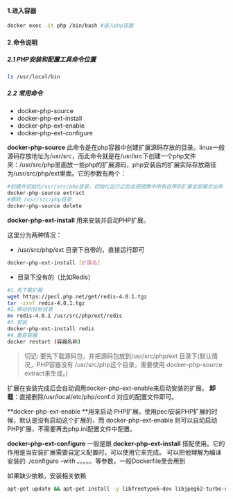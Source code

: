 #### 1.进入容器
```bash
docker exec -it php /bin/bash #进入php容器
```

#### 2.命令说明
##### 2.1 PHP安装和配置工具命令位置

```bash
ls /usr/local/bin
```
##### 2.2 常用命令
- docker-php-source
- docker-php-ext-install
- docker-php-ext-enable
- docker-php-ext-configure

**docker-php-source** 此命令是在php容器中创建扩展源码存放的目录。linux一般源码存放地址为/usr/src，而此命令就是在/usr/src下创建一个php文件夹：/usr/src/php里面放一些php的扩展源码，php安装后的扩展实际存放路径为/usr/src/php/ext里面。它的参数有两个：

```bash
#创建并初始化/usr/src/php目录，初始化运行之后会把镜像中所有自带的扩展全部展示出来
docker-php-source extract
#删除 /usr/src/php目录
docker-php-source delete
```

**docker-php-ext-install** 用来安装并启动PHP扩展。

这里分为两种情况：
- /usr/src/php/ext 目录下自带的，直接运行即可

```bash
docker-php-ext-install [扩展名]
```

- 目录下没有的（比如Redis）

```bash
#1.先下载扩展
wget https://pecl.php.net/get/redis-4.0.1.tgz
tar -zxvf redis-4.0.1.tgz
#2.移动到目标目录
mv redis-4.0.1 /usr/src/php/ext/redis
#3.安装
docker-php-ext-install redis
#4.重启容器
docker restart (容器名称)
```

> 切记:
> 要先下载源码包，并把源码包放到/usr/src/php/ext 目录下(默认情况，PHP容器没有 /usr/src/php这个目录，需要使用 docker-php-source extract来生成。)

扩展在安装完成后会自动调用docker-php-ext-enable来启动安装的扩展。
**卸载**：直接删除/usr/local/etc/php/conf.d 对应的配置文件即可。

**docker-php-ext-enable **用来启动 PHP扩展。使用pecl安装PHP扩展的时候，默认是没有启动这个扩展的，而 docker-php-ext-enable 则可以自动启动PHP扩展，不需要再去php.ini配置文件中配置。


**docker-php-ext-configure** 一般是跟 **docker-php-ext-install** 搭配使用。它的作用是当安装扩展需要自定义配置时，可以使用它来完成。 可以把他理解为编译安装的 ./configure –with 。。。。。等参数，一般Dockerfile里会用到



如果缺少依赖，安装相关依赖

```bash
apt-get update && apt-get install -y libfreetype6-dev libjpeg62-turbo-dev libmcrypt-dev libpng-dev
```